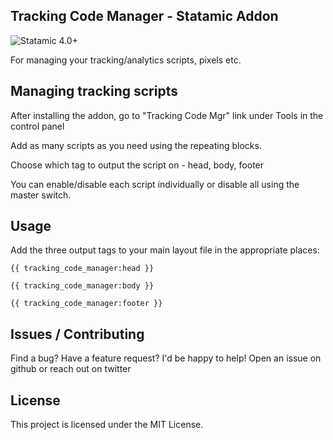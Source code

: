 
## Tracking Code Manager - Statamic Addon

![Statamic 4.0+](https://img.shields.io/badge/Statamic-3.0+-FF269E?style=for-the-badge&link=https://statamic.com)
  
For managing your tracking/analytics scripts, pixels etc.

## Managing tracking scripts

After installing the addon, go to "Tracking Code Mgr" link under Tools in the control panel

Add as many scripts as you need using the repeating blocks.

Choose which tag to output the script on - head, body, footer

You can enable/disable each script individually or disable all using the master switch.

## Usage
  
Add the three output tags to your main layout file in the appropriate places:

    {{ tracking_code_manager:head }}

    {{ tracking_code_manager:body }}

    {{ tracking_code_manager:footer }}

## Issues / Contributing

Find a bug? Have a feature request? I'd be happy to help! Open an issue on github or reach out on twitter

## License

This project is licensed under the MIT License.